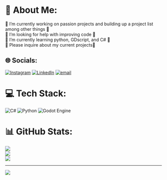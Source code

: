 # 💫 About Me:
🔭 I’m currently working on passion projects and building up a project list among other things 🔭<br>🤝 I’m looking for help with improving code 🤝<br>🌱 I’m currently learning python, GDscript, and C# 🌱<br>👋 Please inquire about my current projects👋<br>


## 🌐 Socials:
[![Instagram](https://img.shields.io/badge/Instagram-%23E4405F.svg?logo=Instagram&logoColor=white)](https://instagram.com/@Isaiah.Re3d) [![LinkedIn](https://img.shields.io/badge/LinkedIn-%230077B5.svg?logo=linkedin&logoColor=white)](https://linkedin.com/in/isaiah-reed-3b578427a) [![email](https://img.shields.io/badge/Email-D14836?logo=gmail&logoColor=white)](mailto:Isaiah.Reed@reedinfotech.org) 

# 💻 Tech Stack:
![C#](https://img.shields.io/badge/c%23-%23239120.svg?style=for-the-badge&logo=csharp&logoColor=white) ![Python](https://img.shields.io/badge/python-3670A0?style=for-the-badge&logo=python&logoColor=ffdd54) ![Godot Engine](https://img.shields.io/badge/GODOT-%23FFFFFF.svg?style=for-the-badge&logo=godot-engine)
# 📊 GitHub Stats:
![](https://github-readme-stats.vercel.app/api?username=Isaiah-Reed&theme=dark&hide_border=false&include_all_commits=true&count_private=false)<br/>
![](https://github-readme-streak-stats.herokuapp.com/?user=Isaiah-Reed&theme=dark&hide_border=false)<br/>
![](https://github-readme-stats.vercel.app/api/top-langs/?username=Isaiah-Reed&theme=dark&hide_border=false&include_all_commits=true&count_private=false&layout=compact)

---
[![](https://visitcount.itsvg.in/api?id=Isaiah-Reed&icon=0&color=0)](https://visitcount.itsvg.in)

<!-- Proudly created with GPRM ( https://gprm.itsvg.in ) -->
